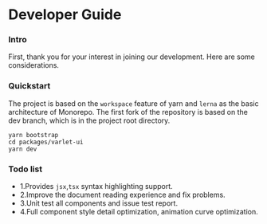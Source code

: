 # Developer Guide

### Intro
First, thank you for your interest in joining our development. Here are some considerations.

### Quickstart
The project is based on the `workspace` feature of yarn and `lerna` as the basic architecture of Monorepo. 
The first fork of the repository is based on the dev branch, which is in the project root directory.

```shell
yarn bootstrap
cd packages/varlet-ui
yarn dev
```

### Todo list
- 1.Provides `jsx`,`tsx` syntax highlighting support.
- 2.Improve the document reading experience and fix problems.
- 3.Unit test all components and issue test report.
- 4.Full component style detail optimization, animation curve optimization.